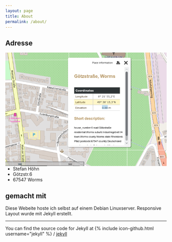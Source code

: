```yaml
---
layout: page
title: About
permalink: /about/
---
```

<h2>Adresse</h2>
<img style="float: right;" src="/photo/map.png">
 <ul>
 <li>Stefan Höhn</li>
 <li>Götzstr.6</li>
 <li>67547 Worms</li>
 </ul>
<h2>gemacht mit</h2>
<p>Diese Webeite hoste ich selbst auf einem Debian Linuxserver.
Responsive Layout wurde mit Jekyll erstellt.</p>

<hr/>

You can find the source code for Jekyll at
{% include icon-github.html username="jekyll" %} /
[jekyll](https://github.com/jekyll/jekyll)
